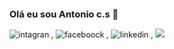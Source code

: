 ### Olá eu sou Antonio c.s 👴
![intagran]()  , 
![faceboock]() ,
![linkedin]()  ,
![](https://camo.githubusercontent.com/b42f52fa1d5f934e6d0020100b43aa9c526a0b41e581001e85a4752e85eec814/68747470733a2f2f6769746875622d726561646d652d73746174732e76657263656c2e6170702f6170693f757365726e616d653d616e7572616768617a72612673686f775f69636f6e733d7472756526686964653d636f6e74726962732c7072732663616368655f7365636f6e64733d3836343030267468656d653d636861727472657573652d6461726b)


